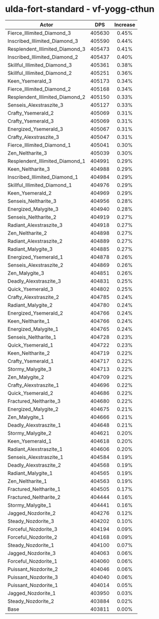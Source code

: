 # ulda-fort-standard - vf-yogg-cthun
| Actor | DPS | Increase |
|---|:---:|:---:|
|Fierce_Illimited_Diamond_3|405630|0.45%|
|Inscribed_Illimited_Diamond_3|405590|0.44%|
|Resplendent_Illimited_Diamond_3|405473|0.41%|
|Inscribed_Illimited_Diamond_2|405437|0.40%|
|Skillful_Illimited_Diamond_3|405361|0.38%|
|Skillful_Illimited_Diamond_2|405251|0.36%|
|Keen_Ysemerald_3|405173|0.34%|
|Fierce_Illimited_Diamond_2|405168|0.34%|
|Resplendent_Illimited_Diamond_2|405150|0.33%|
|Senseis_Alexstraszite_3|405127|0.33%|
|Crafty_Ysemerald_2|405069|0.31%|
|Crafty_Ysemerald_3|405069|0.31%|
|Energized_Ysemerald_3|405067|0.31%|
|Crafty_Alexstraszite_3|405047|0.31%|
|Fierce_Illimited_Diamond_1|405041|0.30%|
|Zen_Neltharite_3|405039|0.30%|
|Resplendent_Illimited_Diamond_1|404991|0.29%|
|Keen_Neltharite_3|404988|0.29%|
|Inscribed_Illimited_Diamond_1|404984|0.29%|
|Skillful_Illimited_Diamond_1|404976|0.29%|
|Keen_Ysemerald_2|404969|0.29%|
|Senseis_Neltharite_3|404956|0.28%|
|Energized_Malygite_3|404940|0.28%|
|Senseis_Neltharite_2|404919|0.27%|
|Radiant_Alexstraszite_3|404918|0.27%|
|Zen_Neltharite_2|404898|0.27%|
|Radiant_Alexstraszite_2|404889|0.27%|
|Radiant_Malygite_3|404885|0.27%|
|Energized_Ysemerald_1|404878|0.26%|
|Senseis_Alexstraszite_2|404869|0.26%|
|Zen_Malygite_3|404851|0.26%|
|Deadly_Alexstraszite_3|404831|0.25%|
|Quick_Ysemerald_3|404802|0.25%|
|Crafty_Alexstraszite_2|404785|0.24%|
|Radiant_Malygite_2|404780|0.24%|
|Energized_Ysemerald_2|404766|0.24%|
|Keen_Neltharite_1|404766|0.24%|
|Energized_Malygite_1|404765|0.24%|
|Senseis_Neltharite_1|404728|0.23%|
|Quick_Ysemerald_1|404722|0.23%|
|Keen_Neltharite_2|404719|0.22%|
|Crafty_Ysemerald_1|404717|0.22%|
|Stormy_Malygite_3|404713|0.22%|
|Zen_Malygite_2|404709|0.22%|
|Crafty_Alexstraszite_1|404696|0.22%|
|Quick_Ysemerald_2|404686|0.22%|
|Fractured_Neltharite_3|404680|0.22%|
|Energized_Malygite_2|404675|0.21%|
|Zen_Malygite_1|404666|0.21%|
|Deadly_Alexstraszite_1|404648|0.21%|
|Stormy_Malygite_2|404621|0.20%|
|Keen_Ysemerald_1|404618|0.20%|
|Radiant_Alexstraszite_1|404606|0.20%|
|Senseis_Alexstraszite_1|404584|0.19%|
|Deadly_Alexstraszite_2|404568|0.19%|
|Radiant_Malygite_1|404565|0.19%|
|Zen_Neltharite_1|404563|0.19%|
|Fractured_Neltharite_1|404505|0.17%|
|Fractured_Neltharite_2|404444|0.16%|
|Stormy_Malygite_1|404441|0.16%|
|Jagged_Nozdorite_2|404276|0.12%|
|Steady_Nozdorite_3|404202|0.10%|
|Forceful_Nozdorite_3|404194|0.09%|
|Forceful_Nozdorite_2|404168|0.09%|
|Steady_Nozdorite_1|404100|0.07%|
|Jagged_Nozdorite_3|404063|0.06%|
|Forceful_Nozdorite_1|404060|0.06%|
|Puissant_Nozdorite_2|404046|0.06%|
|Puissant_Nozdorite_3|404040|0.06%|
|Puissant_Nozdorite_1|404014|0.05%|
|Jagged_Nozdorite_1|403950|0.03%|
|Steady_Nozdorite_2|403884|0.02%|
|Base|403811|0.00%|
